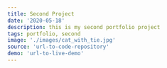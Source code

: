 ```yaml
---
title: Second Project
date: '2020-05-18'
description: this is my second portfolio project
tags: portfolio, second
image: './images/cat_with_tie.jpg'
source: 'url-to-code-repository'
demo: 'url-to-live-demo'
---
```


